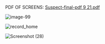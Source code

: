 
PDF OF SCREENS: [Suspect-final-pdf 9 21.pdf](https://github.com/gaurravlokhande/Lightning-Web-Component-Application-Screens-SALESFORCE/files/12647807/Suspect-final-pdf.9.21.pdf)

![image-99](https://github.com/gaurravlokhande/Lightning-Web-Component-Application-Screens-SALESFORCE/assets/119065314/2a7ffed1-da0d-40db-b9e0-557583ab79bf)

![record_home](https://github.com/gaurravlokhande/Lightning-Web-Component-Application-Screens-SALESFORCE/assets/119065314/d850b2c6-7180-408d-b2f0-9df46d6c5a63)

![Screenshot (28)](https://github.com/gaurravlokhande/Lightning-Web-Component-Application-Screens-SALESFORCE/assets/119065314/a8642fd5-c0f9-4866-9b3f-8cee0b809b97)
